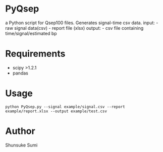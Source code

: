 # PyQsep
a Python script for Qsep100 files.
Generates signal-time csv data.
input:
    - raw signal data(csv)
    - report file (xlsx)
output:
    - csv file containing time/signal/estimated bp

# Requirements
- scipy >1.2.1
- pandas

# Usage
```
python PyQsep.py --signal example/signal.csv --report example/report.xlsx --output example/test.csv
```

# Author
Shunsuke Sumi
